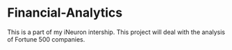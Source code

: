 # Financial-Analytics
This is a part of my iNeuron intership. This project will deal with the analysis of Fortune 500 companies.
